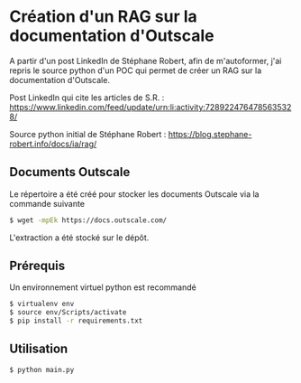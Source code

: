 # Création d'un RAG sur la documentation d'Outscale

A partir d'un post LinkedIn de Stéphane Robert, afin de m'autoformer, j'ai repris le source python d'un POC qui permet de créer un RAG sur la documentation d'Outscale.

Post LinkedIn qui cite les articles de S.R. : https://www.linkedin.com/feed/update/urn:li:activity:7289224764785635328/

Source python initial de Stéphane Robert : https://blog.stephane-robert.info/docs/ia/rag/

## Documents Outscale

Le répertoire a été créé pour stocker les documents Outscale via la commande suivante

```bash
$ wget -mpEk https://docs.outscale.com/
```

L'extraction a été stocké sur le dépôt.

## Prérequis

Un environnement virtuel python est recommandé

```bash
$ virtualenv env
$ source env/Scripts/activate
$ pip install -r requirements.txt
```

## Utilisation

```bash
$ python main.py
```
